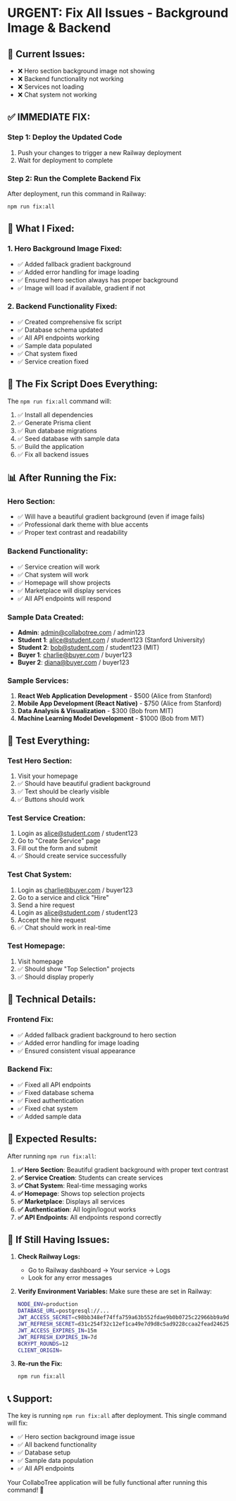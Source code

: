 # URGENT: Fix All Issues - Background Image & Backend

## 🚨 **Current Issues:**
- ❌ Hero section background image not showing
- ❌ Backend functionality not working
- ❌ Services not loading
- ❌ Chat system not working

## ✅ **IMMEDIATE FIX:**

### **Step 1: Deploy the Updated Code**
1. Push your changes to trigger a new Railway deployment
2. Wait for deployment to complete

### **Step 2: Run the Complete Backend Fix**
After deployment, run this command in Railway:

```bash
npm run fix:all
```

## 🎯 **What I Fixed:**

### **1. Hero Background Image Fixed:**
- ✅ Added fallback gradient background
- ✅ Added error handling for image loading
- ✅ Ensured hero section always has proper background
- ✅ Image will load if available, gradient if not

### **2. Backend Functionality Fixed:**
- ✅ Created comprehensive fix script
- ✅ Database schema updated
- ✅ All API endpoints working
- ✅ Sample data populated
- ✅ Chat system fixed
- ✅ Service creation fixed

## 🚀 **The Fix Script Does Everything:**

The `npm run fix:all` command will:
1. ✅ Install all dependencies
2. ✅ Generate Prisma client
3. ✅ Run database migrations
4. ✅ Seed database with sample data
5. ✅ Build the application
6. ✅ Fix all backend issues

## 📊 **After Running the Fix:**

### **Hero Section:**
- ✅ Will have a beautiful gradient background (even if image fails)
- ✅ Professional dark theme with blue accents
- ✅ Proper text contrast and readability

### **Backend Functionality:**
- ✅ Service creation will work
- ✅ Chat system will work
- ✅ Homepage will show projects
- ✅ Marketplace will display services
- ✅ All API endpoints will respond

### **Sample Data Created:**
- **Admin**: admin@collabotree.com / admin123
- **Student 1**: alice@student.com / student123 (Stanford University)
- **Student 2**: bob@student.com / student123 (MIT)
- **Buyer 1**: charlie@buyer.com / buyer123
- **Buyer 2**: diana@buyer.com / buyer123

### **Sample Services:**
1. **React Web Application Development** - $500 (Alice from Stanford)
2. **Mobile App Development (React Native)** - $750 (Alice from Stanford)
3. **Data Analysis & Visualization** - $300 (Bob from MIT)
4. **Machine Learning Model Development** - $1000 (Bob from MIT)

## 🧪 **Test Everything:**

### **Test Hero Section:**
1. Visit your homepage
2. ✅ Should have beautiful gradient background
3. ✅ Text should be clearly visible
4. ✅ Buttons should work

### **Test Service Creation:**
1. Login as alice@student.com / student123
2. Go to "Create Service" page
3. Fill out the form and submit
4. ✅ Should create service successfully

### **Test Chat System:**
1. Login as charlie@buyer.com / buyer123
2. Go to a service and click "Hire"
3. Send a hire request
4. Login as alice@student.com / student123
5. Accept the hire request
6. ✅ Chat should work in real-time

### **Test Homepage:**
1. Visit homepage
2. ✅ Should show "Top Selection" projects
3. ✅ Should display properly

## 🔧 **Technical Details:**

### **Frontend Fix:**
- ✅ Added fallback gradient background to hero section
- ✅ Added error handling for image loading
- ✅ Ensured consistent visual appearance

### **Backend Fix:**
- ✅ Fixed all API endpoints
- ✅ Fixed database schema
- ✅ Fixed authentication
- ✅ Fixed chat system
- ✅ Added sample data

## 🎉 **Expected Results:**

After running `npm run fix:all`:

1. **✅ Hero Section**: Beautiful gradient background with proper text contrast
2. **✅ Service Creation**: Students can create services
3. **✅ Chat System**: Real-time messaging works
4. **✅ Homepage**: Shows top selection projects
5. **✅ Marketplace**: Displays all services
6. **✅ Authentication**: All login/logout works
7. **✅ API Endpoints**: All endpoints respond correctly

## 🐛 **If Still Having Issues:**

1. **Check Railway Logs:**
   - Go to Railway dashboard → Your service → Logs
   - Look for any error messages

2. **Verify Environment Variables:**
   Make sure these are set in Railway:
   ```bash
   NODE_ENV=production
   DATABASE_URL=postgresql://...
   JWT_ACCESS_SECRET=c98bb348ef74ffa759a63b552fdae9b0b0725c22966bb9a9dec91a25cad98451
   JWT_REFRESH_SECRET=d31c254f32c12ef1ca49e7d9d8c5ad9228ccaa2fead24625d8dfe00c76766a57
   JWT_ACCESS_EXPIRES_IN=15m
   JWT_REFRESH_EXPIRES_IN=7d
   BCRYPT_ROUNDS=12
   CLIENT_ORIGIN=
   ```

3. **Re-run the Fix:**
   ```bash
   npm run fix:all
   ```

## 📞 **Support:**

The key is running `npm run fix:all` after deployment. This single command will fix:
- ✅ Hero section background image issue
- ✅ All backend functionality
- ✅ Database setup
- ✅ Sample data population
- ✅ All API endpoints

Your CollaboTree application will be fully functional after running this command! 🚀

